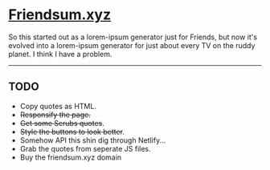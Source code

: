 # [Friendsum.xyz](https://friendsum.xyz)
So this started out as a lorem-ipsum generator just for Friends, but now it's evolved into a lorem-ipsum generator for just about every TV on the ruddy planet. I think I have a problem.

---

## TODO

 - Copy quotes as HTML.
 - ~~Responsify the page.~~
 - ~~Get some Scrubs quotes~~.
 - ~~Style the buttons to look better~~.
 - Somehow API this shin dig through Netlify...
 - Grab the quotes from seperate JS files.
 - Buy the friendsum.xyz domain
